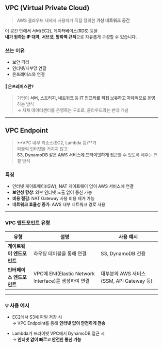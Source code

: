 
## VPC (Virtual Private Cloud)
> AWS 클라우드 내에서 사용자가 직접 정의한 **가상 네트워크 공간**

이 공간 안에서 서버(EC2), 데이터베이스(RDS) 등을  
**내가 원하는 IP 대역, 서브넷, 방화벽 규칙**으로 자유롭게 구성할 수 있습니다.

### 쓰는 이유
- 보안 격리
- 인터넷/내부망 연결
- 온프레미스와 연결

#### 📌온프레미스란? 
> 기업이 **서버, 스토리지, 네트워크 등 IT 인프라를 직접 보유하고 자체적으로 운영**하는 방식  
> → 자체 데이터센터를 운영하는 구조로, 클라우드와는 반대 개념

---

## VPC Endpoint

> **VPC 내부 리소스(EC2, Lambda 등)**가  
> 퍼블릭 인터넷을 거치지 않고  
> **S3, DynamoDB 같은 AWS 서비스에 프라이빗하게 접근**할 수 있도록 해주는 연결 방식

### 특징

- 인터넷 게이트웨이(IGW), NAT 게이트웨이 없이 AWS 서비스에 연결
- **보안성 향상**: 외부 인터넷 노출 없이 통신 가능
- **비용 절감**: NAT Gateway 사용 비용 제거 가능
- **네트워크 효율성 증가**: AWS 내부 네트워크 경로 사용

---

### VPC 엔드포인트 유형

| 유형 | 설명 | 사용 예시 |
|------|------|-----------|
| **게이트웨이 엔드포인트** | 라우팅 테이블을 통해 연결 | S3, DynamoDB 전용 |
| **인터페이스 엔드포인트** | VPC에 ENI(Elastic Network Interface)를 생성하여 연결 | 대부분의 AWS 서비스 (SSM, API Gateway 등) |

---

### 💡 사용 예시

- EC2에서 S3에 파일 저장 시  
  → VPC Endpoint를 통해 **인터넷 없이 안전하게 전송**

- Lambda가 프라이빗 VPC에서 DynamoDB 접근 시  
  → **인터넷 없이 빠르고 안전한 통신 가능**